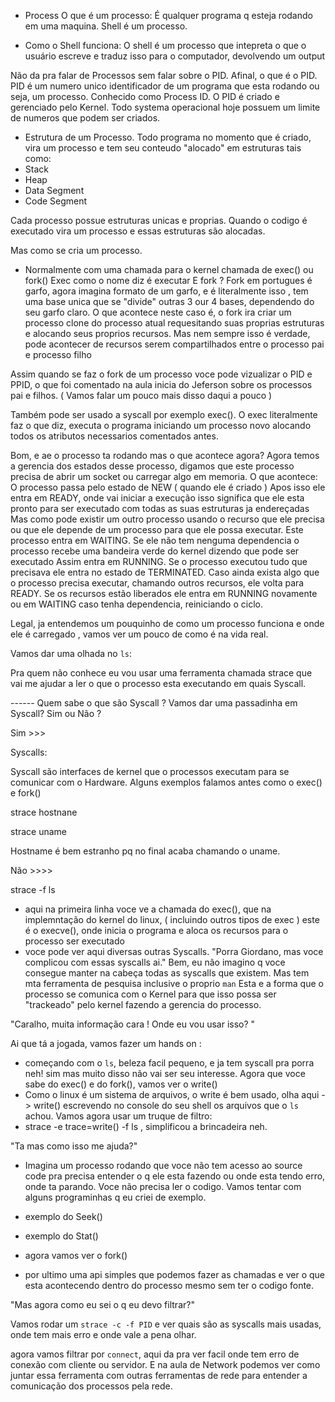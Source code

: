 - Process
O que é um processo:
É qualquer programa q esteja rodando em uma maquina.
Shell é um processo. 

- Como o Shell funciona:
O shell é um processo que intepreta o que o usuário escreve e traduz isso para o computador, devolvendo um output

Não da pra falar de Processos sem falar sobre o PID. Afinal, o que é o PID.
PID é um numero unico identificador de um programa que esta rodando ou seja, um processo. Conhecido como Process ID.
O PID é criado e gerenciado pelo Kernel.
Todo systema operacional hoje possuem um limite de numeros que podem ser criados.

- Estrutura de um Processo.
Todo programa no momento que é criado, vira um processo e tem seu conteudo "alocado" em estruturas tais como:
- Stack
- Heap
- Data Segment
- Code Segment

Cada processo possue estruturas unicas e proprias.
Quando o codigo é executado vira um processo e essas estruturas são alocadas.

Mas como se cria um processo.
- Normalmente com uma chamada para o kernel chamada de exec() ou fork()
Exec como o nome diz é executar
E fork ?
Fork em portugues é garfo, agora imagina formato de um garfo, e é literalmente isso , tem uma base unica que se "divide" outras 3 our 4 bases, dependendo do seu garfo claro.
O que acontece neste caso é, o fork ira criar um processo clone do processo atual requesitando suas proprias estruturas e alocando seus proprios recursos.
Mas nem sempre isso é verdade, pode acontecer de recursos serem compartilhados entre o processo pai e processo filho 

Assim quando se faz o fork de um processo voce pode vizualizar o PID e PPID, o que foi comentado na aula inicia do Jeferson sobre os processos pai e filhos. ( Vamos falar um pouco mais disso daqui a pouco ) 

Também pode ser usado a syscall por exemplo exec().
O exec literalmente faz o que diz, executa o programa iniciando um processo novo alocando todos os atributos necessarios comentados antes.

Bom, e ae o processo ta rodando mas o que acontece agora?
Agora temos a gerencia dos estados desse processo, digamos que este processo precisa de abrir um socket ou carregar algo em memoria. 
O que acontece:
O processo passa pelo estado de NEW ( quando ele é criado )
Apos isso ele entra em READY, onde vai iniciar a execução isso significa que ele esta pronto para ser executado com todas as suas estruturas ja endereçadas
Mas como pode existir um outro processo usando o recurso que ele precisa ou que ele depende de um processo para que ele possa executar. 
Este processo entra em WAITING.
Se ele não tem nenguma dependencia o processo recebe uma bandeira verde do kernel dizendo que pode ser executado 
Assim entra em RUNNING.
Se o processo executou tudo que precisava ele entra no estado de TERMINATED.
Caso ainda exista algo que o processo precisa executar, chamando outros recursos, ele volta para READY.
Se os recursos estão liberados ele entra em RUNNING novamente ou em WAITING caso tenha dependencia, reiniciando o ciclo.


Legal, ja entendemos um pouquinho de como um processo funciona e onde ele é carregado , vamos ver um pouco de como é na vida real.

Vamos dar uma olhada no `ls`:

Pra quem não conhece eu vou usar uma ferramenta chamada strace que vai me ajudar a ler o que o processo esta executando em quais Syscall.

------ Quem sabe o que são Syscall ?
Vamos dar uma passadinha em Syscall? Sim ou Não ? 

Sim >>> 

Syscalls:

Syscall são interfaces de kernel que o processos executam para se comunicar com o Hardware.
Alguns exemplos falamos antes como o exec() e fork() 

strace hostnane

strace uname

Hostname é bem estranho pq no final acaba chamando o uname.

Não >>>>

strace -f ls
 - aqui na primeira linha voce ve a chamada do exec(), que na implemntação do kernel do linux, ( incluindo outros tipos de exec ) este é o execve(), 
onde inicia o programa e aloca os recursos para o processo ser executado
 - voce pode ver aqui diversas outras Syscalls. "Porra Giordano, mas voce complicou com essas syscalls ai."
Bem, eu não imagino q voce consegue manter na cabeça todas as syscalls que existem. Mas tem mta ferramenta de pesquisa inclusive o proprio `man`
Esta e a forma que o processo se comunica com o Kernel para que isso possa ser "trackeado" pelo kernel fazendo a gerencia do processo.

"Caralho, muita informação cara ! Onde eu vou usar isso? "

Ai que tá a jogada, vamos fazer um hands on :
- começando com o `ls`, beleza facil pequeno, e ja tem syscall pra porra neh! sim mas muito disso não vai ser seu interesse. Agora que voce sabe do exec() e do fork(), vamos ver o write()
- Como o linux é um sistema de arquivos, o write é bem usado, olha aqui  -> write() escrevendo no console do seu shell os arquivos que o `ls` achou. Vamos agora usar um truque de filtro:
- strace -e trace=write() -f ls , simplificou a brincadeira neh.

"Ta mas como isso me ajuda?"

- Imagina um processo rodando que voce não tem acesso ao source code pra precisa entender o q ele esta fazendo ou onde esta tendo erro, onde ta parando. Voce não precisa ler o codigo.
Vamos tentar com alguns programinhas q eu criei de exemplo.

- exemplo do Seek()
- exemplo do Stat()
- agora vamos ver o fork()
- por ultimo uma api simples que podemos fazer as chamadas e ver o que esta acontecendo dentro do processo mesmo sem ter o codigo fonte.

"Mas agora como eu sei o q eu devo filtrar?" 

Vamos rodar um `strace -c -f PID`  e ver quais são as syscalls mais usadas, onde tem mais erro e onde vale a pena olhar.

agora vamos filtrar por `connect`, aqui da pra ver facil onde tem erro  de conexão com cliente ou servidor.
E na aula de Network podemos ver como juntar essa ferramenta com outras ferramentas de rede para entender a comunicação dos processos pela rede.
